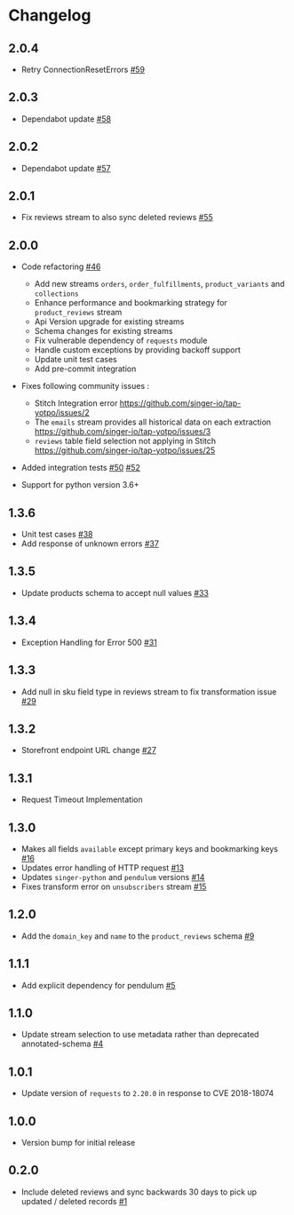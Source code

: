 # Changelog

## 2.0.4
  * Retry ConnectionResetErrors [#59](https://github.com/singer-io/tap-yotpo/pull/59)

## 2.0.3
  * Dependabot update [#58](https://github.com/singer-io/tap-yotpo/pull/58)

## 2.0.2
  * Dependabot update [#57](https://github.com/singer-io/tap-yotpo/pull/57)

## 2.0.1
  * Fix reviews stream to also sync deleted reviews  [#55](https://github.com/singer-io/tap-yotpo/pull/55)

## 2.0.0
  * Code refactoring [#46](https://github.com/singer-io/tap-yotpo/pull/46)
    * Add new streams `orders`, `order_fulfillments`, `product_variants` and `collections`
    * Enhance performance and bookmarking strategy for `product_reviews` stream
    * Api Version upgrade for existing streams
    * Schema changes for existing streams
    * Fix vulnerable dependency of `requests` module
    * Handle custom exceptions by providing backoff support  
    * Update unit test cases
    * Add pre-commit integration

  * Fixes following community issues :
    * Stitch Integration error https://github.com/singer-io/tap-yotpo/issues/2
    * The `emails` stream provides all historical data on each extraction https://github.com/singer-io/tap-yotpo/issues/3
    * `reviews` table field selection not applying in Stitch https://github.com/singer-io/tap-yotpo/issues/25

  * Added integration tests [#50](https://github.com/singer-io/tap-yotpo/pull/50) [#52](https://github.com/singer-io/tap-yotpo/pull/52)
  * Support for python version 3.6+

## 1.3.6
  * Unit test cases  [#38](https://github.com/singer-io/tap-yotpo/pull/38)
  * Add response of unknown errors  [#37](https://github.com/singer-io/tap-yotpo/pull/37)
## 1.3.5
  * Update products schema to accept null values [#33](https://github.com/singer-io/tap-yotpo/pull/33)
## 1.3.4
  * Exception Handling for Error 500 [#31](https://github.com/singer-io/tap-yotpo/pull/31)

## 1.3.3
  * Add null in sku field type in reviews stream to fix transformation issue [#29](https://github.com/singer-io/tap-yotpo/pull/29)

## 1.3.2
  * Storefront endpoint URL change [#27](https://github.com/singer-io/tap-yotpo/pull/27)
## 1.3.1
  * Request Timeout Implementation
## 1.3.0
  * Makes all fields `available` except primary keys and bookmarking keys [#16](https://github.com/singer-io/tap-yotpo/pull/16)
  * Updates error handling of HTTP request [#13](https://github.com/singer-io/tap-yotpo/pull/13)
  * Updates `singer-python` and `pendulum` versions [#14](https://github.com/singer-io/tap-yotpo/pull/14)
  * Fixes transform error on `unsubscribers` stream [#15](https://github.com/singer-io/tap-yotpo/pull/15)

## 1.2.0
  * Add the `domain_key` and `name` to the `product_reviews` schema [#9](https://github.com/singer-io/tap-yotpo/pull/9)

## 1.1.1
  * Add explicit dependency for pendulum [#5](https://github.com/singer-io/tap-yotpo/pull/5)

## 1.1.0
  * Update stream selection to use metadata rather than deprecated annotated-schema [#4](https://github.com/singer-io/tap-yotpo/pull/4)

## 1.0.1
  * Update version of `requests` to `2.20.0` in response to CVE 2018-18074

## 1.0.0
  * Version bump for initial release

## 0.2.0
  * Include deleted reviews and sync backwards 30 days to pick up updated / deleted records [#1](https://github.com/singer-io/tap-yotpo/pull/1)
